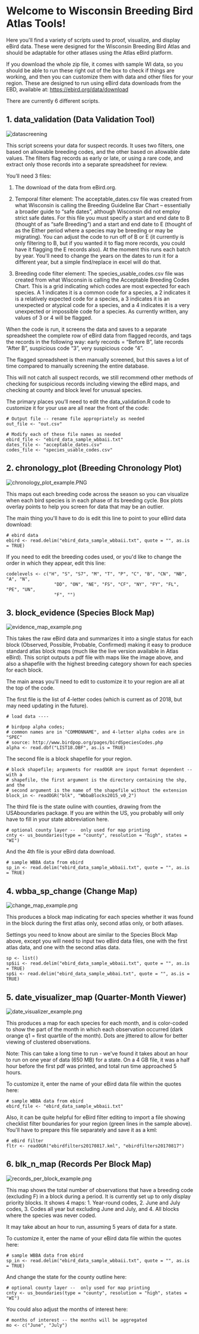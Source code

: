 # Welcome to Wisconsin Breeding Bird Atlas Tools!

Here you'll find a variety of scripts used to proof, visualize, and display eBird data. These were designed for the Wisconsin Breeding Bird Atlas and should be adaptable for other atlases using the Atlas eBird platform.

If you download the whole zip file, it comes with sample WI data, so you should be able to run these right out of the box to check if things are working, and then you can customize them with data and other files for your region. These are designed to run using eBird data downloads from the EBD, available at: https://ebird.org/data/download
 
There are currently 6 different scripts.

## 1. data_validation (Data Validation Tool)

![datascreening](https://github.com/ngwalton/wbba_tools/blob/master/datascreening.png)

This script screens your data for suspect records. It uses two filters, one based on allowable breeding codes, and the other based on allowable date values. The filters flag records as early or late, or using a rare code, and extract only those records into a separate spreadsheet for review.

You’ll need 3 files:
1.	The download of the data from eBird.org.

2.	Temporal filter element: The acceptable_dates.csv file was created from what Wisconsin is calling the Breeding Guideline Bar Chart – essentially a broader guide to “safe dates”, although Wisconsin did not employ strict safe dates. For this file you must specify a start and end date to B (thought of as “safe Breeding”) and a start and end date to E (thought of as the Either period where a species may be breeding or may be migrating). You can adjust the code to run off of B or E (it currently is only filtering to B, but if you wanted it to flag more records, you could have it flagging the E records also). At the moment this runs each batch by year. You'll need to change the years on the dates to run it for a different year, but a simple find/replace in excel will do that.

3.	Breeding code filter element: The species_usable_codes.csv file was created from what Wisconsin is calling the Acceptable Breeding Codes Chart. This is a grid indicating which codes are most expected for each species. A 1 indicates it is a common code for a species, a 2 indicates it is a relatively expected code for a species, a 3 indicates it is an unexpected or atypical code for a species, and a 4 indicates it is a very unexpected or impossible code for a species. As currently written, any values of 3 or 4 will be flagged.

When the code is run, it screens the data and saves to a separate spreadsheet the complete row of eBird data from flagged records, and tags the records in the following way: early records = “Before B”,  late records “After B”, suspicious code “3”, very suspicious code “4”. 

The flagged spreadsheet is then manually screened, but this saves a lot of time compared to manually screening the entire database.

This will not catch all suspect records, we still recommend other methods of checking for suspicious records including viewing the eBird maps, and checking at county and block level for unusual species. 

The primary places you’ll need to edit the data_validation.R code to customize it for your use are all near the front of the code:

````
# Output file -- rename file appropriately as needed
out_file <- "out.csv"

# Modify each of these file names as needed
ebird_file <- "ebird_data_sample_wbbaii.txt"
dates_file <- "acceptable_dates.csv"
codes_file <- "species_usable_codes.csv"
````

## 2. chronology_plot (Breeding Chronology Plot)

![chronology_plot_example.PNG](https://github.com/ngwalton/wbba_tools/blob/master/chronology_plot_example.PNG)

This maps out each breeding code across the season so you can visualize when each bird species is in each phase of its breeding cycle. Box plots overlay points to help you screen for data that may be an outlier.

The main thing you'll have to do is edit this line to point to your eBird data download:
````
# ebird data
ebird <- read.delim("ebird_data_sample_wbbaii.txt", quote = "", as.is = TRUE)
````
If you need to edit the breeding codes used, or you'd like to change the order in which they appear, edit this line:
````
codelevels <- c("H", "S", "S7", "M", "T", "P", "C", "B", "CN", "NB", "A", "N",
                  "DD", "ON", "NE", "FS", "CF", "NY", "FY", "FL", "PE", "UN",
                  "F", "")
````

## 3. block_evidence (Species Block Map)

![evidence_map_example.png](https://github.com/ngwalton/wbba_tools/blob/master/evidence_map_example.png)

This takes the raw eBird data and summarizes it into a single status for each block (Observed, Possible, Probable, Confirmed) making it easy to produce standard atlas block maps (much like the live version available in Atlas eBird). This script outputs a pdf file with maps like the image above, and also a shapefile with the highest breeding category shown for each species for each block.

The main areas you'll need to edit to customize it to your region are all at the top of the code. 

The first file is the list of 4-letter codes (which is current as of 2018, but may need updating in the future). 
````
# load data ----

# birdpop alpha codes;
# common names are in "COMMONNAME", and 4-letter alpha codes are in "SPEC"
# source: http://www.birdpop.org/pages/birdSpeciesCodes.php
alpha <- read.dbf("LIST18.DBF", as.is = TRUE)
````
The second file is a block shapefile for your region. 
````
# block shapefile; arguments for readOGR are input format dependent -- with a
# shapefile, the first argument is the directory containing the shp, and the
# second argument is the name of the shapefile without the extension
block_in <- readOGR("blk", "WbbaBlocks2015_v0_2")
````
The third file is the state ouline with counties, drawing from the USAboundaries package. If you are within the US, you probably will only have to fill in your state abbreviation here. 
````
# optional county layer --  only used for map printing
cnty <- us_boundaries(type = "county", resolution = "high", states = "WI")
````
And the 4th file is your eBird data download. 
````
# sample WBBA data from ebird
sp_in <- read.delim("ebird_data_sample_wbbaii.txt", quote = "", as.is = TRUE)
````
## 4. wbba_sp_change (Change Map)

![change_map_example.png](https://github.com/ngwalton/wbba_tools/blob/master/change_map_example.png)

This produces a block map indicating for each species whether it was found in the block during the first atlas only, second atlas only, or both atlases. 

Settings you need to know about are similar to the Species Block Map above, except you will need to input two eBird data files, one with the first atlas data, and one with the second atlas data. 
````
sp <- list()
sp$ii <- read.delim("ebird_data_sample_wbbaii.txt", quote = "", as.is = TRUE)
sp$i <- read.delim("ebird_data_sample_wbbai.txt", quote = "", as.is = TRUE)
```` 

## 5. date_visualizer_map (Quarter-Month Viewer)

![date_visualizer_example.png](https://github.com/ngwalton/wbba_tools/blob/master/date_visualizer_example.png)

This produces a map for each species for each month, and is color-coded to show the part of the month in which each observation occurred (dark orange q1 = first quartile of the month). Dots are jittered to allow for better viewing of clustered observations.

Note: This can take a long time to run - we've found it takes about an hour to run on one year of data (650 MB) for a state. On a 4 GB file, it was a half hour before the first pdf was printed, and total run time approached 5 hours.

To customize it, enter the name of your eBird data file within the quotes here:
````
# sample WBBA data from ebird
ebird_file <- "ebird_data_sample_wbbaii.txt"
````
Also, it can be quite helpful for eBird filter editing to import a file showing checklist filter boundaries for your region (green lines in the sample above). You'll have to prepare this file separately and save it as a kml:
````
# eBird filter
fltr <- readOGR("ebirdfilters20170817.kml", "ebirdfilters20170817")
````

## 6. blk_n_map (Records Per Block Map) 

![records_per_block_example.png](https://github.com/ngwalton/wbba_tools/blob/master/records_per_block_example.png)

This map shows the total number of observations that have a breeding code (excluding F) in a block during a period. It is currently set up to only display priority blocks. It shows 4 maps: 1. Year-round codes, 2. June and July codes, 3. Codes all year but excluding June and July, and 4. All blocks where the species was never coded.  

It may take about an hour to run, assuming 5 years of data for a state.

To customize it, enter the name of your eBird data file within the quotes here:
````
# sample WBBA data from ebird
sp_in <- read.delim("ebird_data_sample_wbbaii.txt", quote = "", as.is = TRUE)
````

And change the state for the county outline here:
````
# optional county layer --  only used for map printing
cnty <- us_boundaries(type = "county", resolution = "high", states = "WI")
````
You could also adjust the months of interest here:
````
# months of interest -- the months will be aggregated
mo <- c("June", "July")
````





